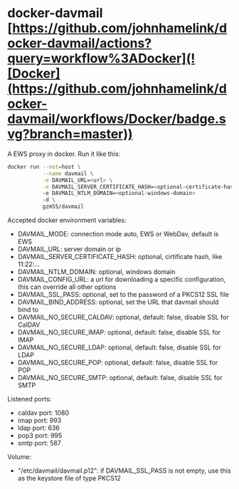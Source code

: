 # docker-davmail [https://github.com/johnhamelink/docker-davmail/actions?query=workflow%3ADocker](![Docker](https://github.com/johnhamelink/docker-davmail/workflows/Docker/badge.svg?branch=master))

A EWS proxy in docker. Run it like this:

```Bash
docker run --net=host \
           --name davmail \
           -e DAVMAIL_URL=<url> \
           -e DAVMAIL_SERVER_CERTIFICATE_HASH=<optional-certificate-hash>
           -e DAVMAIL_NTLM_DOMAIN=<optional-windows-domain>
           -d \
           gzm55/davmail
```

Accepted docker environment variables:

* DAVMAIL_MODE: connection mode auto, EWS or WebDav, default is EWS
* DAVMAIL_URL: server domain or ip
* DAVMAIL_SERVER_CERTIFICATE_HASH: optional, cirtificate hash, like 11:22:...
* DAVMAIL_NTLM_DOMAIN: optional, windows domain
* DAVMAIL_CONFIG_URL: a url for downloading a specific configuration, this can override all other options
* DAVMAIL_SSL_PASS: optional, set to the password of a PKCS12 SSL file
* DAVMAIL_BIND_ADDRESS: optional, set the URL that davmail should bind to
* DAVMAIL_NO_SECURE_CALDAV: optional, default: false, disable SSL for CalDAV
* DAVMAIL_NO_SECURE_IMAP: optional, default: false, disable SSL for IMAP
* DAVMAIL_NO_SECURE_LDAP: optional, default: false, disable SSL for LDAP
* DAVMAIL_NO_SECURE_POP: optional, default: false, disable SSL for POP
* DAVMAIL_NO_SECURE_SMTP: optional, default: false, disable SSL for SMTP

Listened ports:

* caldav port: 1080
* imap port:   993
* ldap port:   636
* pop3 port:   995
* smtp port:   587

Volume:

* "/etc/davmail/davmail.p12": if DAVMAIL_SSL_PASS is not empty, use this as the keystore file of type PKCS12
